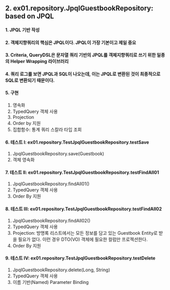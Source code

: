 ## 2. ex01.repository.JpqlGuestbookRepository: based on JPQL

#### 1. JPQL 기반 작성
#### 2. 객체지향쿼리의 핵심은 JPQL이다. JPQL이 가장 기본이고 제일 중요
#### 3. Criteria, QueryDSL은 문자열 쿼리 기반의 JPQL를 객체지향쿼리로 쓰기 위한 일종의 Helper Wrapping 라이브러리
#### 4. 쿼리 로그를 보면 JPQL과 SQL이 나오는데, 이는 JPQL로 변환된 것이 최종적으로 SQL로 변환되기 때문이다.
#### 5. 구현
1. 영속화 
2. TypedQuery 객체 사용 
3. Projection
4. Order by 지원 
5. 집합함수: 통계 쿼리 스칼라 타입 조회

#### 6. 테스트 I: ex01.repository.TestJpqlGuestbookRepository.testSave
1. JpqlGuestbookRepository.save(Guestbook)
2. 객체 영속화

#### 7. 테스트 II: ex01.repository.TestJpqlGuestbookRepository.testFindAll01
1. JpqlGuestbookRepository.findAll01()
2. TypedQuery 객체 사용
3. Order By 지원

#### 8. 테스트 III: ex01.repository.TestJpqlGuestbookRepository.testFindAll02
1. JpqlGuestbookRepository.findAll02()
2. TypedQuery 객체 사용
3. Projection: 방명록 리스트에서는 모든 정보를 담고 있는 Guestbook Entity로 받을 필요가 없다. 이런 경우 DTO(VO) 객체에 필요한 컬럼만 프로젝션한다.
4. Order By 지원

#### 9. 테스트 IV: ex01.repository.TestJpqlGuestbookRepository.testDelete
1. JpqlGuestbookRepository.delete(Long, String)
2. TypedQuery 객체 사용
3. 이름 기반(Named) Parameter Binding